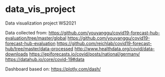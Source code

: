 # data_vis_project
Data visualization project WS2021

Data collected from: 
https://github.com/youyanggu/covid19-forecast-hub-evaluation/tree/master/global
https://github.com/youyanggu/covid19-forecast-hub-evaluation
https://github.com/reichlab/covid19-forecast-hub/tree/master/data-processed
http://www.healthdata.org/covid/data-downloads
https://epiforecasts.io/covid/posts/national/germany/
https://datahub.io/core/covid-19#data

Dashboard based on: https://plotly.com/dash/
